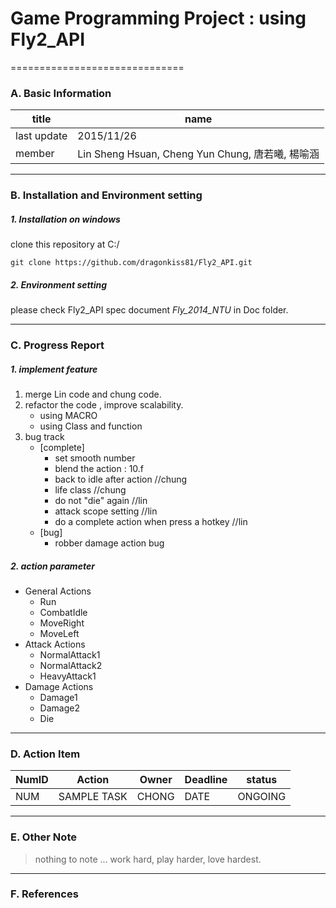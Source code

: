 # Game Programming Project : using Fly2_API 
==============================

### A. Basic Information ###

title        | name
----------   |--------------
last update  | 2015/11/26
member       | Lin Sheng Hsuan, Cheng Yun Chung, 唐若曦, 楊喻涵

------------------
### B. Installation and Environment setting ###

##### 1. Installation on windows 

clone this repository at C:/

	git clone https://github.com/dragonkiss81/Fly2_API.git

##### 2. Environment setting

please check Fly2_API spec document *Fly_2014_NTU* in Doc folder.

------------------
### C. Progress Report ###

##### 1. implement feature

1. merge Lin code and chung code.
2. refactor the code , improve scalability.
	- using MACRO
	- using Class and function
3. bug track
	- [complete]
		- set smooth number
		- blend the action : 10.f
		- back to idle after action //chung
		- life class //chung
		- do not "die" again //lin
		- attack scope setting //lin
		- do a complete action when press a hotkey //lin
	- [bug]
		- robber damage action bug


##### 2. action parameter

- General Actions
	- Run 
	- CombatIdle
	- MoveRight
	- MoveLeft
- Attack Actions
	- NormalAttack1
	- NormalAttack2
	- HeavyAttack1
- Damage Actions
	- Damage1
	- Damage2
	- Die


------------------
### D. Action Item

NumID | Action        | Owner   | Deadline | status
----  | ----          | ----    | ----     | ----
 NUM  |  SAMPLE TASK  | CHONG   | DATE     | ONGOING


------------------
### E. Other Note

> nothing to note ... work hard, play harder, love hardest.


------------------
### F. References


